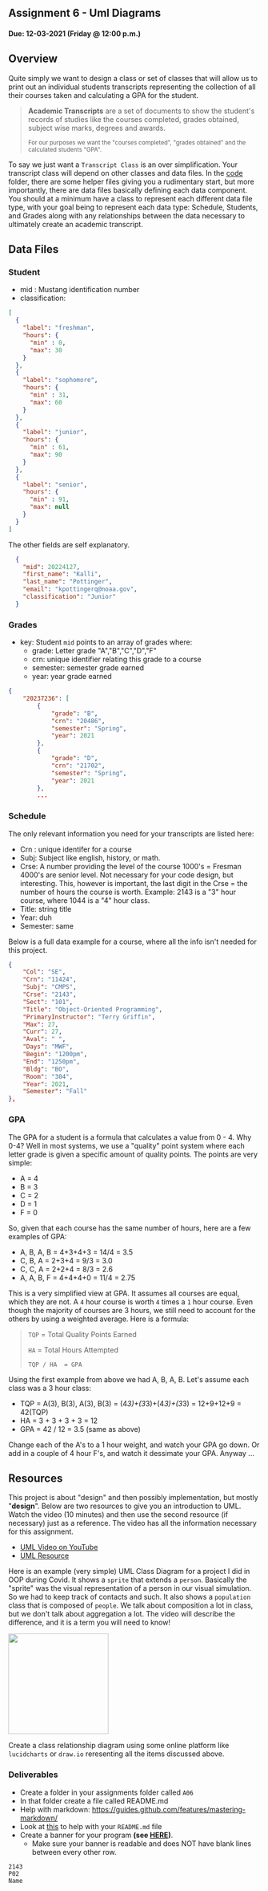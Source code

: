 ## Assignment 6 - Uml Diagrams
#### Due: 12-03-2021 (Friday @ 12:00 p.m.)


## Overview

Quite simply we want to design a class or set of classes that will allow us to print out an individual students transcripts representing the collection of all their courses taken and calculating a GPA for the student. 

>**Academic Transcripts** are a set of documents to show the student's records of studies like the courses completed, grades obtained, subject wise marks, degrees and awards. 
>
><sup>For our purposes we want the "courses completed", "grades obtained" and the calculated students "GPA".</sup>

To say we just want a `Transcript Class` is an over simplification. Your transcript class will depend on other classes and data files. In the [code](code) folder, there are some helper files giving you a rudimentary start, but more importantly, there are data files basically defining each data component. You should at a minimum have a class to represent each different data file type, with your goal being to represent each data type: Schedule, Students, and Grades along with any relationships between the data necessary to ultimately create an academic transcript.


## Data Files

### Student

- mid : Mustang identification number
- classification: 

```json
[
  {
    "label": "freshman", 
    "hours": {
      "min" : 0,
      "max": 30
    }
  },
  {
    "label": "sophomore", 
    "hours": {
      "min" : 31,
      "max": 60
    }
  },
  {
    "label": "junior", 
    "hours": {
      "min" : 61,
      "max": 90
    }
  },
  {
    "label": "senior", 
    "hours": {
      "min" : 91,
      "max": null
    }
  }
]
```

The other fields are self explanatory.

```json
  {
    "mid": 20224127,
    "first_name": "Kalli",
    "last_name": "Pottinger",
    "email": "kpottingerq@noaa.gov",
    "classification": "Junior"
  }
```

### Grades

- key: Student `mid` points to an array of grades where:
  - grade: Letter grade "A","B","C","D","F" 
  - crn: unique identifier relating this grade to a course
  - semester: semester grade earned
  - year: year grade earned

```json
{
    "20237236": [
        {
            "grade": "B",
            "crn": "20486",
            "semester": "Spring",
            "year": 2021
        },
        {
            "grade": "D",
            "crn": "21702",
            "semester": "Spring",
            "year": 2021
        },
        ...
```

### Schedule

The only relevant information you need for your transcripts are listed here:

- Crn : unique identifer for a course
- Subj: Subject like english, history, or math.
- Crse: A number providing the level of the course 1000's = Fresman 4000's are senior level. Not necessary for your code design, but interesting. This, however is important, the last digit in the Crse = the number of hours the course is worth. Example: 2143 is a "3" hour course, where 1044 is a "4" hour class.
- Title: string title  
- Year: duh
- Semester: same

Below is a full data example for a course, where all the info isn't needed for this project.

```json
{
    "Col": "SE",
    "Crn": "11424",
    "Subj": "CMPS",
    "Crse": "2143",
    "Sect": "101",
    "Title": "Object-Oriented Programming",
    "PrimaryInstructor": "Terry Griffin",
    "Max": 27,
    "Curr": 27,
    "Aval": " ",
    "Days": "MWF",
    "Begin": "1200pm",
    "End": "1250pm",
    "Bldg": "BO",
    "Room": "304",
    "Year": 2021,
    "Semester": "Fall"
},
```

### GPA

The GPA for a student is a formula that calculates a value from 0 - 4. 
Why 0-4? Well in most systems, we use a "quality" point system where each letter grade is given a specific amount of quality points. The points are very simple:

- A = 4
- B = 3
- C = 2
- D = 1
- F = 0

So, given that each course has the same number of hours, here are a few examples of GPA:

- A, B, A, B = 4+3+4+3 = 14/4 = 3.5 
- C, B, A = 2+3+4 = 9/3 = 3.0
- C, C, A = 2+2+4 = 8/3 = 2.6
- A, A, B, F = 4+4+4+0 = 11/4 = 2.75 

This is a very simplified view at GPA. It assumes all courses are equal, which they are not. A `4` hour course is worth `4` times a `1` hour course. Even though the majority of courses are 3 hours, we still need to account for the others by using a weighted average. Here is a formula:

>`TQP` = Total Quality Points Earned 
>
>`HA` = Total Hours Attempted
>
>`TQP / HA  = GPA`

Using the first example from above we had A, B, A, B. Let's assume each class was a 3 hour class:

- TQP = A(3), B(3), A(3), B(3) = (4*3)+(3*3)+(4*3)+(3*3) = 12+9+12+9 = 42(TQP) 
- HA = 3 + 3 + 3 + 3 = 12
- GPA = 42 / 12 = 3.5 (same as above)

Change each of the A's to a 1 hour weight, and watch your GPA go down. Or add in a couple of 4 hour F's, and watch it dessimate your GPA. Anyway ...

## Resources

This project is about "design" and then possibly implementation, but mostly "**design**". Below are two resources to give you an introduction to UML. Watch the video (10 minutes) and then use the second resource (if necessary) just as a reference. The video has all the information necessary for this assignment.  
 
- [UML Video on YouTube](https://www.youtube.com/embed/UI6lqHOVHic)
- [UML Resource](../../Resources/04-UML/README.md)

Here is an example (very simple) UML Class Diagram for a project I did in OOP during Covid. It shows a `sprite` that extends a `person`. Basically the "sprite" was the visual representation of a person in our visual simulation. So we had to keep track of contacts and such. It also shows a `population` class that is composed of `people`. We talk about composition a lot in class, but we don't talk about aggregation a lot. The video will describe the difference,  and it is a term you will need to know!

<img src="https://cs.msutexas.edu/~griffin/zcloud/zcloud-files/covid19_uml_2020.png" width="200">

Create a class relationship diagram using some online platform like `lucidcharts` or `draw.io` reresenting all the items discussed above.

### Deliverables
- Create a folder in your assignments folder called `A06`
- In that folder create a file called README.md
- Help with markdown: https://guides.github.com/features/mastering-markdown/
- Look at [this](../../Resources/02-Readmees/README.md) to help with your `README.md` file
- Create a banner for your program **(see [HERE](../../Resources/03-Banner/README.md))**.
  - Make sure your banner is readable and does NOT have blank lines between every other row.

```
2143 
P02
Name
```
